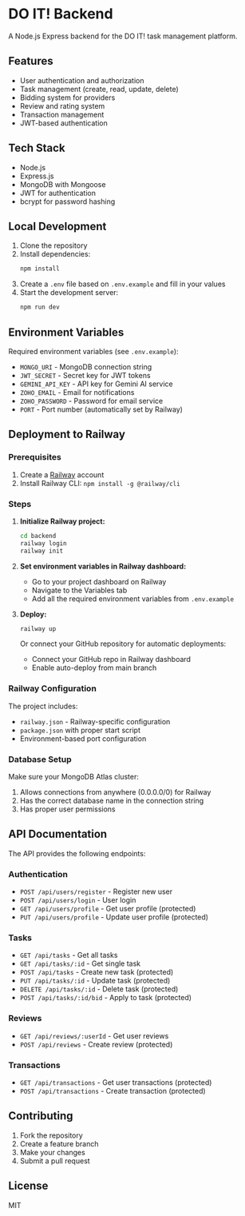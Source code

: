 # DO IT! Backend

A Node.js Express backend for the DO IT! task management platform.

## Features

- User authentication and authorization
- Task management (create, read, update, delete)
- Bidding system for providers
- Review and rating system
- Transaction management
- JWT-based authentication

## Tech Stack

- Node.js
- Express.js
- MongoDB with Mongoose
- JWT for authentication
- bcrypt for password hashing

## Local Development

1. Clone the repository
2. Install dependencies:
   ```bash
   npm install
   ```
3. Create a `.env` file based on `.env.example` and fill in your values
4. Start the development server:
   ```bash
   npm run dev
   ```

## Environment Variables

Required environment variables (see `.env.example`):

- `MONGO_URI` - MongoDB connection string
- `JWT_SECRET` - Secret key for JWT tokens
- `GEMINI_API_KEY` - API key for Gemini AI service
- `ZOHO_EMAIL` - Email for notifications
- `ZOHO_PASSWORD` - Password for email service
- `PORT` - Port number (automatically set by Railway)

## Deployment to Railway

### Prerequisites
1. Create a [Railway](https://railway.app) account
2. Install Railway CLI: `npm install -g @railway/cli`

### Steps

1. **Initialize Railway project:**
   ```bash
   cd backend
   railway login
   railway init
   ```

2. **Set environment variables in Railway dashboard:**
   - Go to your project dashboard on Railway
   - Navigate to the Variables tab
   - Add all the required environment variables from `.env.example`

3. **Deploy:**
   ```bash
   railway up
   ```

   Or connect your GitHub repository for automatic deployments:
   - Connect your GitHub repo in Railway dashboard
   - Enable auto-deploy from main branch

### Railway Configuration

The project includes:
- `railway.json` - Railway-specific configuration
- `package.json` with proper start script
- Environment-based port configuration

### Database Setup

Make sure your MongoDB Atlas cluster:
1. Allows connections from anywhere (0.0.0.0/0) for Railway
2. Has the correct database name in the connection string
3. Has proper user permissions

## API Documentation

The API provides the following endpoints:

### Authentication
- `POST /api/users/register` - Register new user
- `POST /api/users/login` - User login
- `GET /api/users/profile` - Get user profile (protected)
- `PUT /api/users/profile` - Update user profile (protected)

### Tasks
- `GET /api/tasks` - Get all tasks
- `GET /api/tasks/:id` - Get single task
- `POST /api/tasks` - Create new task (protected)
- `PUT /api/tasks/:id` - Update task (protected)
- `DELETE /api/tasks/:id` - Delete task (protected)
- `POST /api/tasks/:id/bid` - Apply to task (protected)

### Reviews
- `GET /api/reviews/:userId` - Get user reviews
- `POST /api/reviews` - Create review (protected)

### Transactions
- `GET /api/transactions` - Get user transactions (protected)
- `POST /api/transactions` - Create transaction (protected)

## Contributing

1. Fork the repository
2. Create a feature branch
3. Make your changes
4. Submit a pull request

## License

MIT
